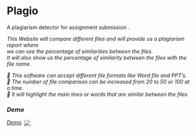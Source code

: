 # Plagio
A plagiarism detector for assignment submission .

<p> <em>This Website will compare different files and will provide us a plagiarism report where <br>
we can see the percentage of similarities between the files. <br>
It will also show us the percentage of similarity between the files with the file name.<br><em></p>


 This software can accept different file formats like Word file and PPT’s. <br>
 The number of file comparison can be increased from 20 to 50 or 100 at a time.<br>
 It will highlight the main lines or words that are similar between the files</li><br>


<h3>Demo</h1>

[Demo](https://plagio.ml/?i=1). 
<img align="center" src="https://user-images.githubusercontent.com/83860778/208317695-04a2826a-c194-4974-a6d8-2be8e40233e4.png">
